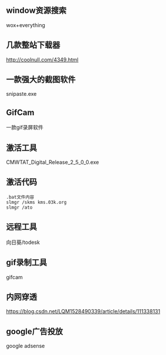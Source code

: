 ## window资源搜索
wox+everything

## 几款整站下载器
http://coolnull.com/4349.html

## 一款强大的截图软件
snipaste.exe

## GifCam
一款gif录屏软件

## 激活工具
CMWTAT_Digital_Release_2_5_0_0.exe

## 激活代码
```
.bat文件内容
slmgr /skms kms.03k.org
slmgr /ato
```
## 远程工具
向日葵/todesk

## gif录制工具
gifcam

## 内网穿透
https://blog.csdn.net/LQM1528490339/article/details/111338131

## google广告投放
google adsense